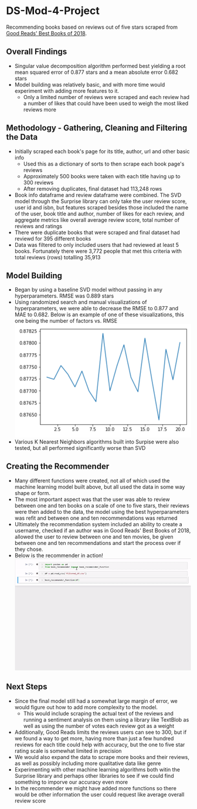 # DS-Mod-4-Project
Recommending books based on reviews out of five stars scraped from [Good Reads' Best Books of 2018](https://www.goodreads.com/choiceawards/best-books-2018).

## Overall Findings
* Singular value decomposition algorithm performed best yielding a root mean squared error of 0.877 stars and a mean absolute error 0.682 stars
* Model building was relatively basic, and with more time would experiment with adding more features to it.
    * Only a limited number of reviews were scraped and each review had a number of likes that could have been used to weigh the most liked reviews more

## Methodology - Gathering, Cleaning and Filtering the Data
* Initially scraped each book's page for its title, author, url and other basic info
    * Used this as a dictionary of sorts to then scrape each book page's reviews
    * Approximately 500 books were taken with each title having up to 300 reviews
    * After removing duplicates, final dataset had 113,248 rows
* Book info dataframe and review dataframe were combined. The SVD model through the Surprise library can only take the user review score, user id and isbn, but features scraped besides those included the name of the user, book title and author, number of likes for each review, and aggregate metrics like overall average review score, total number of reviews and ratings
* There were duplicate books that were scraped and final dataset had reviewd for 395 different books
* Data was filtered to only included users that had reviewed at least 5 books. Fortunately there were 3,772 people that met this criteria with total reviews (rows) totalling 35,913

## Model Building
* Began by using a baseline SVD model without passing in any hyperparameters. RMSE was 0.889 stars
* Using randomized search and manual visualizations of hyperparameters, we were able to decrease the RMSE to 0.877 and MAE to 0.682. Below is an example of one of these visualizations, this one being the number of factors vs. RMSE
![image-1](rmse_by_n_factors.png)
* Various K Nearest Neighbors algorithms built into Surpise were also tested, but all performed significantly worse than SVD

## Creating the Recommender
* Many different functions were created, not all of which used the machine learning model built above, but all used the data in some way shape or form.
* The most important aspect was that the user was able to review between one and ten books on a scale of one to five stars, their reviews were then added to the data, the model using the best hyperparameters was refit and between one and ten recommendations was returned 
* Ultimately the recommendation system included an ability to create a username, checked if an author was in Good Reads' Best Books of 2018, allowed the user to review between one and ten movies, be given between one and ten recommendations and start the process over if they chose.
* Below is the recommender in action!
![gif-1](recommender_gif.gif)

## Next Steps
* Since the final model still had a somewhat large margin of error, we would figure out how to add more complexity to the model.
    * This would include scraping the actual text of the reviews and running a sentiment analysis on them using a library like TextBlob as well as using the number of votes each review got as a weight
* Additionally, Good Reads limits the reviews users can see to 300, but if we found a way to get more, having more than just a few hundred reviews for each title could help with accuracy, but the one to five star rating scale is somewhat limited in precision
* We would also expand the data to scrape more books and their reviews, as well as possibly including more qualitative data like genre
* Experimenting with other machine learning algorithms both witin the Surprise library and perhaps other libraries to see if we could find something to imporve our accuracy even more
* In the recommender we might have added more functions so there would be other information the user could request like average overall review score